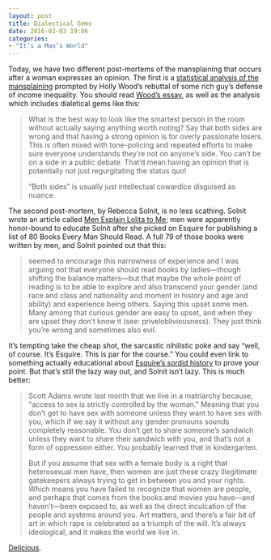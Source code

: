 ```yaml
---
layout: post
title: Dialectical Gems
date: 2016-02-03 19:06
categories: 
- "It’s a Man’s World"
---
```


Today, we have two different post-mortems of the mansplaining that occurs after a woman expresses an opinion. The first is a [statistical analysis of the mansplaining](https://medium.com/@sanderphilipse/analyzing-the-mansplaining-36f8184fa380#.307dfpu08) prompted by Holly Wood’s rebuttal of some rich guy’s defense of income inequality. You should read [Wood’s essay](https://medium.com/@girlziplocked/paul-graham-is-still-asking-to-be-eaten-5f021c0c0650#.h5wpy9gx1), as well as the analysis which includes dialetical gems like this:

> What is the best way to look like the smartest person in the room without actually saying anything worth noting? Say that both sides are wrong and that having a strong opinion is for overly passionate losers. This is often mixed with tone-policing and repeated efforts to make sure everyone understands they’re not on anyone’s side. You can’t be on a side in a public debate. That’d mean having an opinion that is potentially not just regurgitating the status quo!
>
> “Both sides” is usually just intellectual cowardice disguised as nuance.

The second post-mortem, by Rebecca Solnit, is no less scathing. Solnit wrote an article called [Men Explain Lolita to Me](http://lithub.com/men-explain-lolita-to-me/); men were apparently honor-bound to educate Solnit after she picked on Esquire for publishing a list of 80 Books Every Man Should Read. A full 79 of those books were written by men, and Solnit pointed out that this:

> seemed to encourage this narrowness of experience and I was arguing not that everyone should read books by ladies—though shifting the balance matters—but that maybe the whole point of reading is to be able to explore and also transcend your gender (and race and class and nationality and moment in history and age and ability) and experience being others. Saying this upset some men. Many among that curious gender are easy to upset, and when they are upset they don’t know it (see: privelobliviousness). They just think you’re wrong and sometimes also evil.

It’s tempting take the cheap shot, the sarcastic nihilistic poke and say “well, of course. It’s Esquire. This is par for the course.” You could even link to something actually educational about [Esquire’s sordid history](http://www.theawl.com/2015/07/how-esquire-engineered-the-modern-bachelor) to prove your point. But that’s still the lazy way out, and Solnit isn’t lazy. This is much better:

> Scott Adams wrote last month that we live in a matriarchy because, “access to sex is strictly controlled by the woman.” Meaning that you don’t get to have sex with someone unless they want to have sex with you, which if we say it without any gender pronouns sounds completely reasonable. You don’t get to share someone’s sandwich unless they want to share their sandwich with you, and that’s not a form of oppression either. You probably learned that in kindergarten.
>
> But if you assume that sex with a female body is a right that heterosexual men have, then women are just these crazy illegitimate gatekeepers always trying to get in between you and your rights. Which means you have failed to recognize that women are people, and perhaps that comes from the books and movies you have—and haven’t—been exposed to, as well as the direct inculcation of the people and systems around you. Art matters, and there’s a fair bit of art in which rape is celebrated as a triumph of the will. It’s always ideological, and it makes the world we live in.

[Delicious](http://giphy.com/gifs/lol-wtf-anita-sarkeesian-l41lXPwHWohc2kxGg).